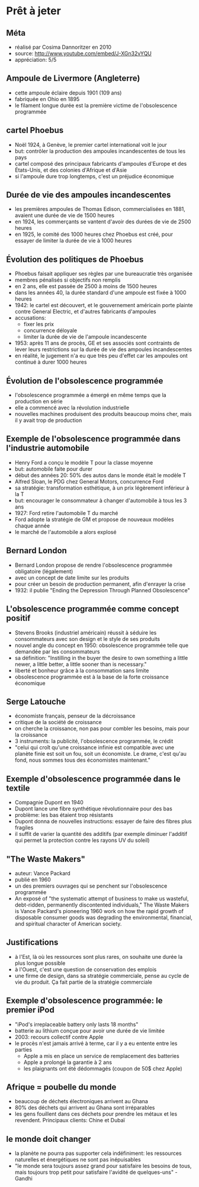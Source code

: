 # Prêt à jeter

## Méta
* réalisé par Cosima Dannoritzer en 2010
* source: http://www.youtube.com/embed/J-XGn32vYQU
* appréciation: 5/5

## Ampoule de Livermore (Angleterre) 
* cette ampoule éclaire depuis 1901 (109 ans)
* fabriquée en Ohio en 1895
* le filament longue durée est la première victime de l'obsolescence programmée

## cartel Phoebus
* Noël 1924, à Genève, le premier cartel international voit le jour
* but: contrôler la production des ampoules incandescentes de tous les pays
* cartel composé des principaux fabricants d'ampoules d'Europe et des États-Unis, et des colonies d'Afrique et d'Asie
* si l'ampoule dure trop longtemps, c'est un préjudice économique

## Durée de vie des ampoules incandescentes
* les premières ampoules de Thomas Edison, commercialisées en 1881, avaient une durée de vie de 1500 heures
* en 1924, les commerçants se vantent d'avoir des durées de vie de 2500 heures
* en 1925, le comité des 1000 heures chez Phoebus est créé, pour essayer de limiter la durée de vie à 1000 heures

## Évolution des politiques de Phoebus
* Phoebus faisait appliquer ses règles par une bureaucratie très organisée
* membres pénalisés si objectifs non remplis
* en 2 ans, elle est passée de 2500 à moins de 1500 heures
* dans les années 40, la durée standard d'une ampoule est fixée à 1000 heures
* 1942: le cartel est découvert, et le gouvernement américain porte plainte contre General Electric, et d'autres fabricants d'ampoules
* accusations: 
  * fixer les prix
  * concurrence déloyale
  * limiter la durée de vie de l'ampoule incandescente
* 1953: après 11 ans de procès, GE et ses associés sont contraints de lever leurs restrictions sur la durée de vie des ampoules incandescentes
* en réalité, le jugement n'a eu que très peu d'effet car les ampoules ont continué à durer 1000 heures

## Évolution de l'obsolescence programmée
* l'obsolescence programmée a émergé en même temps que la production en série
* elle a commencé avec la révolution industrielle
* nouvelles machines produisent des produits beaucoup moins cher, mais il y avait trop de production

## Exemple de l'obsolescence programmée dans l'industrie automobile
* Henry Ford a conçu le modèle T pour la classe moyenne
* but: automobile faite pour durer
* début des années 20: 50% des autos dans le monde était le modèle T
* Alfred Sloan, le PDG chez General Motors, concurrence Ford
* sa stratégie: transformation esthétique, à un prix légèrement inférieur à la T
* but: encourager le consommateur à changer d'automobile à tous les 3 ans
* 1927: Ford retire l'automobile T du marché
* Ford adopte la stratégie de GM et propose de nouveaux modèles chaque année
* le marché de l'automobile a alors explosé

## Bernard London
* Bernard London propose de rendre l'obsolescence programmée obligatoire (légalement)
* avec un concept de date limite sur les produits
* pour créer un besoin de production permanent, afin d'enrayer la crise
* 1932: il publie "Ending the Depression Through Planned Obsolescence"

## L'obsolescence programmée comme concept positif
* Stevens Brooks (industriel américain) réussit à séduire les consommateurs avec son design et le style de ses produits
* nouvel angle du concept en 1950: obsolescence programmée telle que demandée par les consommateurs
* sa définition: "Instilling in the buyer the desire to own something a little newer, a little better, a little sooner than is necessary."
* liberté et bonheur grâce à la consommation sans limite
* obsolescence programmée est à la base de la forte croissance économique

## Serge Latouche
* économiste français, penseur de la décroissance
* critique de la société de croissance
* on cherche la croissance, non pas pour combler les besoins, mais pour la croissance
* 3 instruments: la publicité, l'obsolescence programmée, le crédit
* "celui qui croît qu'une croissance infinie est compatible avec une planète finie est soit un fou, soit un économiste. Le drame, c'est qu'au fond, nous sommes tous des économistes maintenant."

## Exemple d'obsolescence programmée dans le textile
* Compagnie Dupont en 1940
* Dupont lance une fibre synthétique révolutionnaire pour des bas
* problème: les bas étaient trop résistants
* Dupont donna de nouvelles instructions: essayer de faire des fibres plus fragiles
* il suffit de varier la quantité des additifs (par exemple diminuer l'additif qui permet la protection contre les rayons UV du soleil)

## "The Waste Makers"
* auteur: Vance Packard
* publié en 1960
* un des premiers ouvrages qui se penchent sur l'obsolescence programmée
* An exposé of "the systematic attempt of business to make us wasteful, debt-ridden, permanently discontented individuals," The Waste Makers is Vance Packard's pioneering 1960 work on how the rapid growth of disposable consumer goods was degrading the environmental, financial, and spiritual character of American society.

## Justifications
* à l'Est, là où les ressources sont plus rares, on souhaite une durée la plus longue possible
* à l'Ouest, c'est une question de conservation des emplois
* une firme de design, dans sa stratégie commerciale, pense au cycle de vie du produit. Ça fait partie de la stratégie commerciale

## Exemple d'obsolescence programmée: le premier iPod
* "iPod's irreplaceable battery only lasts 18 months"
* batterie au lithium conçue pour avoir une durée de vie limitée
* 2003: recours collectif contre Apple
* le procès n'est jamais arrivé à terme, car il y a eu entente entre les parties
  * Apple a mis en place un service de remplacement des batteries
  * Apple a prolongé la garantie à 2 ans
  * les plaignants ont été dédommagés (coupon de 50$ chez Apple)

## Afrique = poubelle du monde
* beaucoup de déchets électroniques arrivent au Ghana
* 80% des déchets qui arrivent au Ghana sont irréparables
* les gens fouillent dans ces déchets pour prendre les métaux et les revendent. Principaux clients: Chine et Dubaï

## le monde doit changer
* la planète ne pourra pas supporter cela indéfiniment: les ressources naturelles et énergétiques ne sont pas inépuisables
* "le monde sera toujours assez grand pour satisfaire les besoins de tous, mais toujours trop petit pour satisfaire l'avidité de quelques-uns" - Gandhi
